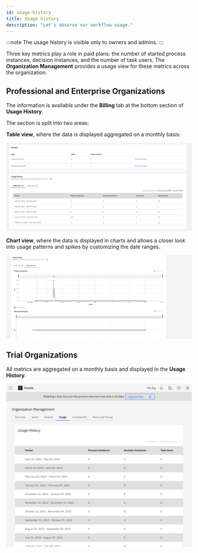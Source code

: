 ```yaml
---
id: usage-history
title: Usage history
description: "Let's observe our workflow usage."
---
```


:::note
The usage history is visible only to owners and admins.
:::

Three key metrics play a role in paid plans: the number of started process instances, decision instances, and the number of task users. The **Organization Management** provides a usage view for these metrics across the organization.

## Professional and Enterprise Organizations

The information is available under the **Billing** tab at the bottom section of **Usage History**.

The section is split into two areas:

**Table view**, where the data is displayed aggregated on a monthly basis:

![Usage History - Table View](./img/plans_usage_history_table_view.png)

**Chart view**, where the data is displayed in charts and allows a closer look into usage patterns and spikes by customizing the date ranges.

![Usage History - Chart View](./img/plans_usage_history_chart_view.gif)

## Trial Organizations

All metrics are aggregated on a monthly basis and displayed in the **Usage History**.

![Usage History](./img/trial-usage-history.png)
